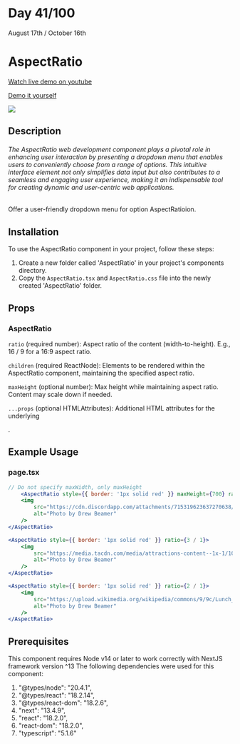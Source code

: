 # Day 41/100

August 17th / October 16th

# AspectRatio
<a href="https://youtu.be/bJvV43ZRd0A" target="_blank">Watch live demo on youtube</a>

<a href="https://100daysofcomponents.netlify.app/AspectRatio" target="_blank">Demo it yourself</a>

<a href="https://100daysofcomponents.netlify.app/AspectRatio" target="_blank"><img src="https://cdn.discordapp.com/attachments/715319623637270638/1141804467243728906/image.png"/></a>  

## Description 

###### The AspectRatio web development component plays a pivotal role in enhancing user interaction by presenting a dropdown menu that enables users to conveniently choose from a range of options. This intuitive interface element not only simplifies data input but also contributes to a seamless and engaging user experience, making it an indispensable tool for creating dynamic and user-centric web applications.

Offer a user-friendly dropdown menu for option AspectRatioion.

## Installation 

To use the AspectRatio component in your project, follow these steps:

1. Create a new folder called 'AspectRatio' in your project's components directory.
2. Copy the `AspectRatio.tsx` and `AspectRatio.css` file into the newly created 'AspectRatio' folder.

## Props 
### AspectRatio
`ratio` (required number): Aspect ratio of the content (width-to-height). E.g., 16 / 9 for a 16:9 aspect ratio.

`children` (required ReactNode): Elements to be rendered within the AspectRatio component, maintaining the specified aspect ratio.

`maxHeight` (optional number): Max height while maintaining aspect ratio. Content may scale down if needed.

`...props` (optional HTMLAttributes<HTMLElement>): Additional HTML attributes for the underlying <div>.

## Example Usage
### page.tsx
```jsx
// Do not specify maxWidth, only maxHeight
    <AspectRatio style={{ border: '1px solid red' }} maxHeight={700} ratio={1 / 1}>
    <img
        src="https://cdn.discordapp.com/attachments/715319623637270638/1141796329564147772/image.png"
        alt="Photo by Drew Beamer"
    />
</AspectRatio>

<AspectRatio style={{ border: '1px solid red' }} ratio={3 / 1}>
    <img
        src="https://media.tacdn.com/media/attractions-content--1x-1/10/5a/80/a6.jpg"
        alt="Photo by Drew Beamer"
    />
</AspectRatio>

<AspectRatio style={{ border: '1px solid red' }} ratio={2 / 1}>
    <img
        src="https://upload.wikimedia.org/wikipedia/commons/9/9c/Lunch_atop_a_Skyscraper_-_Charles_Clyde_Ebbets.jpg"
        alt="Photo by Drew Beamer"
    />
</AspectRatio>
```

## Prerequisites
This component requires Node v14 or later to work correctly with NextJS framework version ^13
The following dependencies were used for this component:
1. "@types/node": "20.4.1",
2. "@types/react": "18.2.14",
3. "@types/react-dom": "18.2.6",
4. "next": "13.4.9",
5. "react": "18.2.0",
6. "react-dom": "18.2.0",
7. "typescript": "5.1.6"

